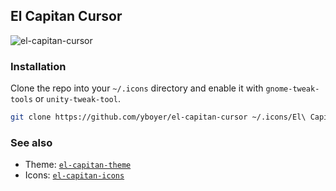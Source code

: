 ## El Capitan Cursor

![el-capitan-cursor](.github/preview.png)



### Installation
Clone the repo into your `~/.icons` directory and enable it with `gnome-tweak-tools` or `unity-tweak-tool`.
```bash
git clone https://github.com/yboyer/el-capitan-cursor ~/.icons/El\ Capitan\ -\ Cursor
```


### See also
  - Theme: [`el-capitan-theme`](https://github.com/yboyer/el-capitan-theme)
  - Icons: [`el-capitan-icons`](https://github.com/yboyer/el-capitan-icons)
